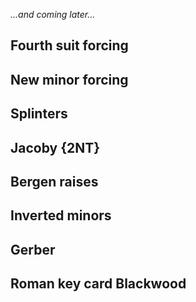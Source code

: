 _...and coming later..._

## <a name="Fourth_suit_forcing"> Fourth suit forcing
## <a name="New_minor_forcing"> New minor forcing
## <a name="Splinters"> Splinters
## <a name="Jacoby_2NT"> Jacoby {2NT}
## <a name="Bergen_raises"> Bergen raises
## <a name="Inverted_minors"> Inverted minors
## <a name="Gerber"> Gerber
## <a name="Roman_key_card_Blackwood"> Roman key card Blackwood
